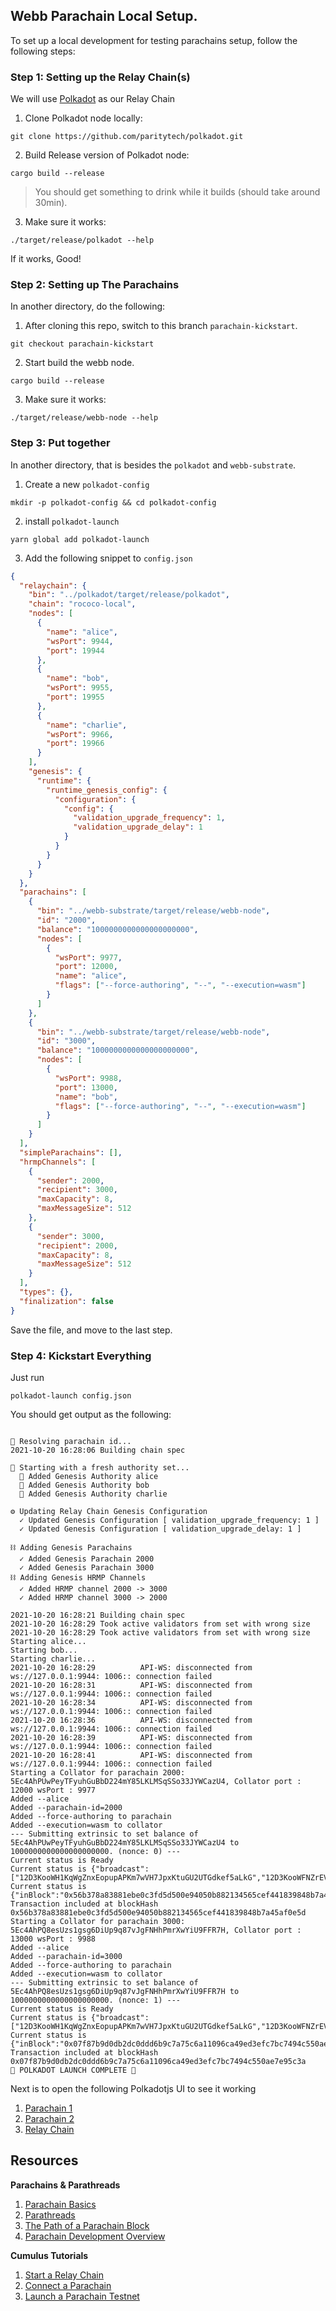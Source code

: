 ## Webb Parachain Local Setup.

To set up a local development for testing parachains setup, follow the following steps:

### Step 1: Setting up the Relay Chain(s)

We will use [Polkadot](https://github.com/paritytech/polkadot) as our Relay Chain

1. Clone Polkadot node locally:

```shell
git clone https://github.com/paritytech/polkadot.git
```
2. Build Release version of Polkadot node:

```shell
cargo build --release
```
> You should get something to drink while it builds (should take around 30min).

3. Make sure it works:

```shell
./target/release/polkadot --help
```

If it works, Good!

### Step 2: Setting up The Parachains

In another directory, do the following:

1. After cloning this repo, switch to this branch `parachain-kickstart`.

```shell
git checkout parachain-kickstart
```

2. Start build the webb node.

```shell
cargo build --release
```

3. Make sure it works:

```shell
./target/release/webb-node --help
```

### Step 3: Put together

In another directory, that is besides the `polkadot` and `webb-substrate`.

1. Create a new `polkadot-config`

```shell
mkdir -p polkadot-config && cd polkadot-config
```

2. install `polkadot-launch`

```shell
yarn global add polkadot-launch
```

3. Add the following snippet to `config.json`

```json
{
  "relaychain": {
    "bin": "../polkadot/target/release/polkadot",
    "chain": "rococo-local",
    "nodes": [
      {
        "name": "alice",
        "wsPort": 9944,
        "port": 19944
      },
      {
        "name": "bob",
        "wsPort": 9955,
        "port": 19955
      },
      {
        "name": "charlie",
        "wsPort": 9966,
        "port": 19966
      }
    ],
    "genesis": {
      "runtime": {
        "runtime_genesis_config": {
          "configuration": {
            "config": {
              "validation_upgrade_frequency": 1,
              "validation_upgrade_delay": 1
            }
          }
        }
      }
    }
  },
  "parachains": [
    {
      "bin": "../webb-substrate/target/release/webb-node",
      "id": "2000",
      "balance": "1000000000000000000000",
      "nodes": [
        {
          "wsPort": 9977,
          "port": 12000,
          "name": "alice",
          "flags": ["--force-authoring", "--", "--execution=wasm"]
        }
      ]
    },
    {
      "bin": "../webb-substrate/target/release/webb-node",
      "id": "3000",
      "balance": "1000000000000000000000",
      "nodes": [
        {
          "wsPort": 9988,
          "port": 13000,
          "name": "bob",
          "flags": ["--force-authoring", "--", "--execution=wasm"]
        }
      ]
    }
  ],
  "simpleParachains": [],
  "hrmpChannels": [
    {
      "sender": 2000,
      "recipient": 3000,
      "maxCapacity": 8,
      "maxMessageSize": 512
    },
    {
      "sender": 3000,
      "recipient": 2000,
      "maxCapacity": 8,
      "maxMessageSize": 512
    }
  ],
  "types": {},
  "finalization": false
}

```

Save the file, and move to the last step.

### Step 4: Kickstart Everything

Just run

```shell
polkadot-launch config.json
```

You should get output as the following:

```log

🧹 Resolving parachain id...
2021-10-20 16:28:06 Building chain spec    

🧹 Starting with a fresh authority set...
  👤 Added Genesis Authority alice
  👤 Added Genesis Authority bob
  👤 Added Genesis Authority charlie

⚙ Updating Relay Chain Genesis Configuration
  ✓ Updated Genesis Configuration [ validation_upgrade_frequency: 1 ]
  ✓ Updated Genesis Configuration [ validation_upgrade_delay: 1 ]

⛓ Adding Genesis Parachains
  ✓ Added Genesis Parachain 2000
  ✓ Added Genesis Parachain 3000
⛓ Adding Genesis HRMP Channels
  ✓ Added HRMP channel 2000 -> 3000
  ✓ Added HRMP channel 3000 -> 2000

2021-10-20 16:28:21 Building chain spec    
2021-10-20 16:28:29 Took active validators from set with wrong size    
2021-10-20 16:28:29 Took active validators from set with wrong size    
Starting alice...
Starting bob...
Starting charlie...
2021-10-20 16:28:29          API-WS: disconnected from ws://127.0.0.1:9944: 1006:: connection failed
2021-10-20 16:28:31          API-WS: disconnected from ws://127.0.0.1:9944: 1006:: connection failed
2021-10-20 16:28:34          API-WS: disconnected from ws://127.0.0.1:9944: 1006:: connection failed
2021-10-20 16:28:36          API-WS: disconnected from ws://127.0.0.1:9944: 1006:: connection failed
2021-10-20 16:28:39          API-WS: disconnected from ws://127.0.0.1:9944: 1006:: connection failed
2021-10-20 16:28:41          API-WS: disconnected from ws://127.0.0.1:9944: 1006:: connection failed
Starting a Collator for parachain 2000: 5Ec4AhPUwPeyTFyuhGuBbD224mY85LKLMSqSSo33JYWCazU4, Collator port : 12000 wsPort : 9977
Added --alice
Added --parachain-id=2000
Added --force-authoring to parachain
Added --execution=wasm to collator
--- Submitting extrinsic to set balance of 5Ec4AhPUwPeyTFyuhGuBbD224mY85LKLMSqSSo33JYWCazU4 to 1000000000000000000000. (nonce: 0) ---
Current status is Ready
Current status is {"broadcast":["12D3KooWH1KqWgZnxEopupAPKm7wVH7JpxKtuGU2UTGdkef5aLkG","12D3KooWFNZrEV8ppRN6zx6oTiwakHtkBrGyna71RtC8K2aHepAh","12D3KooWAEQzjbyMnD7mFEuErHJ8vu1vF32gm5kb3c6V2cMAkt47"]}
Current status is {"inBlock":"0x56b378a83881ebe0c3fd5d500e94050b882134565cef441839848b7a45af0e5d"}
Transaction included at blockHash 0x56b378a83881ebe0c3fd5d500e94050b882134565cef441839848b7a45af0e5d
Starting a Collator for parachain 3000: 5Ec4AhPQ8esUzs1gsg6DiUp9q87vJgFNHhPmrXwYiU9FFR7H, Collator port : 13000 wsPort : 9988
Added --alice
Added --parachain-id=3000
Added --force-authoring to parachain
Added --execution=wasm to collator
--- Submitting extrinsic to set balance of 5Ec4AhPQ8esUzs1gsg6DiUp9q87vJgFNHhPmrXwYiU9FFR7H to 1000000000000000000000. (nonce: 1) ---
Current status is Ready
Current status is {"broadcast":["12D3KooWH1KqWgZnxEopupAPKm7wVH7JpxKtuGU2UTGdkef5aLkG","12D3KooWFNZrEV8ppRN6zx6oTiwakHtkBrGyna71RtC8K2aHepAh","12D3KooWAEQzjbyMnD7mFEuErHJ8vu1vF32gm5kb3c6V2cMAkt47","12D3KooWM7fszAJQKNXR6CAtbesRmS29z9X3fjNZf1DhS3BbJrkV"]}
Current status is {"inBlock":"0x07f87b9d0db2dc0ddd6b9c7a75c6a11096ca49ed3efc7bc7494c550ae7e95c3a"}
Transaction included at blockHash 0x07f87b9d0db2dc0ddd6b9c7a75c6a11096ca49ed3efc7bc7494c550ae7e95c3a
🚀 POLKADOT LAUNCH COMPLETE 🚀
```

Next is to open the following Polkadotjs UI to see it working

1. [Parachain 1](https://polkadot.js.org/apps/?rpc=ws%3A%2F%2Flocalhost%3A9977#/explorer)
2. [Parachain 2](https://polkadot.js.org/apps/?rpc=ws%3A%2F%2Flocalhost%3A9988#/explorer)
3. [Relay Chain](https://polkadot.js.org/apps/?rpc=ws%3A%2F%2Flocalhost%3A9944#/explorer)


## Resources

**Parachains & Parathreads**

1. [Parachain Basics](https://wiki.polkadot.network/docs/learn-parachains)
2. [Parathreads](https://wiki.polkadot.network/docs/learn-parathreads)
3. [The Path of a Parachain Block](https://polkadot.network/blog/the-path-of-a-parachain-block/)
4. [Parachain Development Overview](https://wiki.polkadot.network/docs/build-build-with-polkadot)

**Cumulus Tutorials**

1. [Start a Relay Chain](https://docs.substrate.io/tutorials/v3/cumulus/start-relay/)
2. [Connect a Parachain](https://docs.substrate.io/tutorials/v3/cumulus/connect-parachain/)
3. [Launch a Parachain Testnet](https://docs.substrate.io/tutorials/v3/cumulus/polkadot-launch/)
